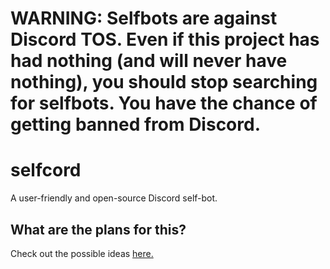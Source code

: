 # WARNING: Selfbots are against Discord TOS. Even if this project has had nothing (and will never have nothing), you should stop searching for selfbots. You have the chance of getting banned from Discord.

# selfcord
A user-friendly and open-source Discord self-bot.

What are the plans for this?
---
Check out the possible ideas [here.](https://github.com/plusreed/selfcord/projects/1)

